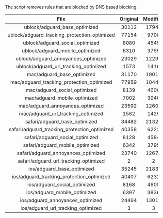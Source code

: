 The script removes rules that are blocked by DNS based blocking.


| File | Original | Modified |
|:----:|:-----:|:-----:|
| ublock/adguard_base_optimized | 30112 | 17943 |
| ublock/adguard_tracking_protection_optimized | 77154 | 9708 |
| ublock/adguard_social_optimized | 8080 | 4549 |
| ublock/adguard_mobile_optimized | 6310 | 3759 |
| ublock/adguard_annoyances_optimized | 23029 | 12297 |
| ublock/adguard_url_tracking_optimized | 1573 | 1416 |
| mac/adguard_base_optimized | 31170 | 19011 |
| mac/adguard_tracking_protection_optimized | 77959 | 10444 |
| mac/adguard_social_optimized | 8139 | 4600 |
| mac/adguard_mobile_optimized | 7002 | 3940 |
| mac/adguard_annoyances_optimized | 23592 | 12608 |
| mac/adguard_url_tracking_optimized | 1582 | 1425 |
| safari/adguard_base_optimized | 34482 | 21321 |
| safari/adguard_tracking_protection_optimized | 40358 | 6222 |
| safari/adguard_social_optimized | 8128 | 4584 |
| safari/adguard_mobile_optimized | 6342 | 3795 |
| safari/adguard_annoyances_optimized | 23740 | 12677 |
| safari/adguard_url_tracking_optimized | 2 | 2 |
| ios/adguard_base_optimized | 35245 | 21834 |
| ios/adguard_tracking_protection_optimized | 40407 | 6232 |
| ios/adguard_social_optimized | 8168 | 4605 |
| ios/adguard_mobile_optimized | 6397 | 3836 |
| ios/adguard_annoyances_optimized | 24464 | 13017 |
| ios/adguard_url_tracking_optimized | 3 | 3 |